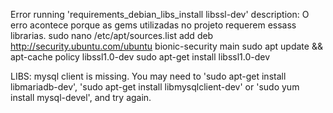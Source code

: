 
Error running 'requirements_debian_libs_install libssl-dev'
description: O erro acontece porque as gems utilizadas no projeto requerem essass librarias.
sudo nano /etc/apt/sources.list
add deb http://security.ubuntu.com/ubuntu bionic-security main
sudo apt update && apt-cache policy libssl1.0-dev
sudo apt-get install libssl1.0-dev



LIBS:
mysql client is missing. You may need to 'sudo apt-get install libmariadb-dev', 
'sudo apt-get install libmysqlclient-dev' or 'sudo yum install mysql-devel', and try again.

